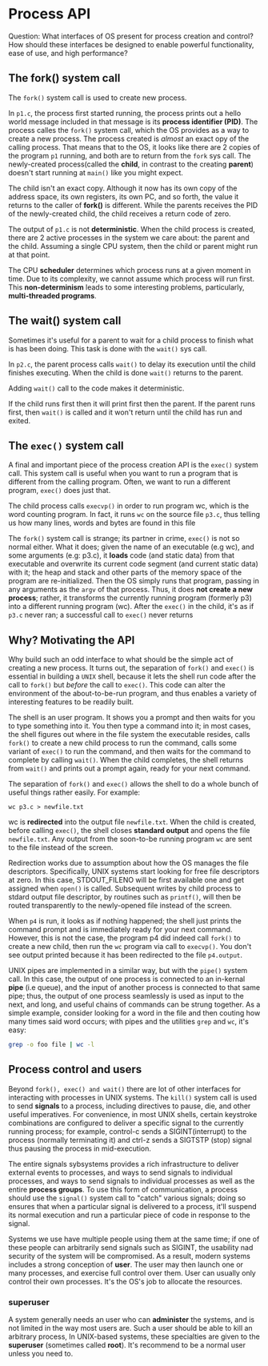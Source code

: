 # Process API

Question: What interfaces of OS present for process creation and control? How should
these interfaces be designed to enable powerful functionality, ease of use, and 
high performance?

## The fork() system call
The `fork()` system call is used to create new process. 

In `p1.c`, the process first started running, the process prints out a hello world message included in that message is its 
**process identifier (PID)**. The process calles the `fork()` system call, which the OS provides as a way to create a new process. The process created is *almost* an exact opy of the calling process. That means that to the OS, it looks like there are 2 copies of the program `p1` running, and both are to return from the `fork` sys call. The newly-created process(called the **child**, in contrast to the creating **parent**) doesn't start running at `main()` like you might expect. 

The child isn't an exact copy. Although it now has its own copy of the address space, its own registers, its own PC, and so forth, the value it returns to the caller of **fork()** is different. While the parents receives the PID of the newly-created child, the child receives a return code of zero.

The output of `p1.c` is not **deterministic**. When the child process
is created, there are 2 active processes in the system we care about: the parent
and the child. Assuming a single CPU system, then the child or parent might run
at that point.

The CPU **scheduler** determines which process runs at a given moment in time.
Due to its complexity, we cannot assume which process will run first. This
**non-determinism** leads to some interesting problems, particularly,
**multi-threaded programs**.

## The wait() system call
Sometimes it's useful for a parent to wait for a child process to finish what is 
has been doing. This task is done with the `wait()` sys call. 

In `p2.c`, the parent process calls `wait()` to delay its execution until the child finishes
executing. When the child is done `wait()` returns to the parent.

Adding `wait()` call to the code makes it deterministic. 

If the child runs first then it will print first then the parent. If the parent runs 
first, then `wait()` is called and it won't return until the child has run and exited.


## The `exec()` system call
A final and important piece of the process creation API is the `exec()` system call.
This system call is useful when you want to run a program that is different from 
the calling program. Often, we want to run a different program, `exec()` does just 
that.

The child process calls `execvp()` in order to run program wc, which is the word 
counting program. In fact, it runs `wc` on the source file `p3.c`, thus telling us 
how many lines, words and bytes are found in this file

The `fork()` system call is strange; its partner in crime, `exec()` is not so normal 
either. What it does; given the name of an executable (e.g wc), and some arguments 
(e.g: p3.c), it **loads** code (and static data) from that executable and overwrite
its current code segment (and current static data) with it; the heap and stack 
and other parts of the memory space of the program are re-initialized. Then the OS
simply runs that program, passing in any arguments as the `argv` of that process. 
Thus, it does **not create a new process**; rather, it transforms the currently 
running program (formerly p3) into a different running program (wc). After 
the `exec()` in the child, it's as if `p3.c` never ran; a successful call to 
`exec()` never returns

## Why? Motivating the API
Why build such an odd interface to what should be the simple act of creating a new 
process. It turns out, the separation of `fork()` and `exec()` is essential in 
building a `UNIX` shell, because it lets the shell run code after the call 
to `fork()` but *before* the call to `exec()`. This code can alter the 
environment of the about-to-be-run program, and thus enables a variety of interesting
features to be readily built.

The shell is an user program. It shows you a prompt and then waits for you 
to type something into it. You then type a command into it; in most cases, 
the shell figures out where in the file system the executable resides, calls 
`fork()` to create a new child process to run the command, calls some variant
of `exec()` to run the command, and then waits for the command to complete by
calling `wait()`. When the child completes, the shell returns from `wait()`
and prints out a prompt again, ready for your next command.

The separation of `fork()` and `exec()` allows the shell to do a whole bunch 
of useful things rather easily. For example:

```shell
wc p3.c > newfile.txt
```

wc is **redirected** into the output file `newfile.txt`. When the child is created,
before calling `exec()`, the shell closes **standard output** and opens the file
`newfile.txt`. Any output from the soon-to-be running program `wc` are sent to the 
file instead of the screen.

Redirection works due to assumption about how the OS manages the file descriptors.
Specifically, UNIX systems start looking for free file descriptors at zero. In this 
case, STDOUT_FILENO will be first available one and get assigned when `open()`
is called. Subsequent writes by child process to stdard output file descriptor,
by routines such as `printf()`, will then be routed transparently to the newly-opened
file instead of the screen.

When `p4` is run, it looks as if nothing happened; the shell just prints the 
command prompt and is immediately ready for your next command. However, this is 
not the case, the program p4 did indeed call `fork()` to create a new child,
then run the `wc` program via call to `execvp()`. You don't see output printed 
because it has been redirected to the file `p4.output`.

UNIX pipes are implemented in a similar way, but with the `pipe()` system call.
In this case, the output of one process is connected to an in-kernal **pipe**
(i.e queue), and the input of another process is connected to that same pipe;
thus, the output of one process seamlessly is used as input to the next, and long,
and useful chains of commands can be strung together. As a simple example, consider
looking for a word in the file and then couting how many times said word occurs; 
with pipes and the utilities `grep` and `wc`, it's easy:

```bash
grep -o foo file | wc -l
```

## Process control and users
Beyond `fork(), exec() and wait()` there are lot of other interfaces for interacting
with processes in UNIX systems. The `kill()` system call is used to send **signals**
to a process, including directives to pause, die, and other useful imperatives. 
For convenience, in most UNIX shells, certain keystroke combinations are configured
to deliver a specific signal to the currently running process; for example, 
control-c sends a SIGINT(interrupt) to the process (normally terminating it) and 
ctrl-z sends a SIGTSTP (stop) signal thus pausing the process in mid-execution.

The entire signals sybsystems provides a rich infrastructure to deliver external 
events to processes, and ways to send signals to individual processes, and ways to 
send signals to individual processes as well as the entire **process groups**. 
To use this form of communication, a process should use the `signal()` system 
call to "catch" various signals; doing so ensures that when a particular signal
is delivered to a process, it'll suspend its normal execution and run a 
particular piece of code in response to the signal.

Systems we use have multiple people using them at the same time; if one of these 
people can arbitrarily send signals such as SIGINT, the usability nad security
of the system will be compromised. As a result, modern systems includes a strong
conception of **user**. The user may then launch one or many processes, and exercise
full control over them. User can usually only control their own processes. It's 
the OS's job to allocate the resources.

### superuser
A system generally needs an user who can **administer** the systems, and is not 
limited in the way most users are. Such a user should be able to kill an arbitrary
process, In UNIX-based systems, these specialties are given to the **superuser**
(sometimes called **root**). It's recommend to be a normal user unless you need to.

